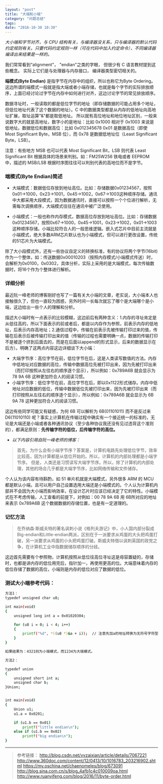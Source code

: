 ```yaml
---
layout: "post"
title: "大端和小端"
category: "问题总结"
tags: 
date: "2016-10-30 10:30"
---
```


*大小端和字节对齐，与 CPU 结构有关，与编译器没关系，只与编译器的默认代码约定规则有关。只要代码约定规则一样（可在代码中加入约定命令），不同编译器编译出来结果是一样的。*

我们常常看到“alignment"， "endian"之类的字眼， 但很少有 C 语言教材提到这些概念。 实际上它们是与处理器与内存接口， 编译器类型密切相关的。

**端模式(Byte Endian)** 是指字节在内存中的组织，所以也称它为Byte Ordering。这边所谓的端模式一般就是指大端或者小端存储，也就是每个字节的实际排放顺序，上面已经讨论过字节在内存中如何进行对齐，这边讨论字节的常见排放顺序。

数据寻址时，一般读取的都是低位字节的地址（即存储数据的可能占用多个地址，但低位地址代表了这个数据的地址）。C 中的数据类型都是从内存的低地址向高地址扩展，取址运算"&"都是取低地址。 所以就有高位地址和地位地址区别，一般来说数字大的就是高地址，数字小的是地址：比如 0x1000 相对于 0x1003 来说是低地址。数据低位和数据高位：比如 0x012345678 0x01 是数据高位（即使 Most Significant Byte，MSB 位），而 0x78 是数据低地址位（Least Significant Byte，LSB）。

注意：有些地方 MSB 也可以代表 Most Significant Bit，LSB 则代表 Least Significant Bit 根据具体的场景来判别。如：FM25W256 铁电或者 EEPROM 中，描述的 MSB/LSB 根据时序图往往可以判别代表的高地位而不是字节。

### 端模式(Byte Endian)简述

- 大端模式：数据低位存放到地址高位。比如：存储数据0x01234567，按照0x01->1000，0x23->1001，0x45->1002，0x67->1003这种顺序存储。通讯中大都采用大段模式，因为数据通讯时，直接可以按照一个个位进行解析，无需每次调换顺序，大端模式往往在通讯中被广泛使用。

- 小端模式：一般也称作内存模式，数据高位存放到地址高位。比如：存储数据0x01234567，按照0x67->1000，0x45->1001，0x23->1002，0x01->1003这种顺序存储。小端比较符合人的一般思维逻辑。嵌入式芯片中目前主流就是小端模式，绝大多数ARM芯片默认也为小端模式，但可以进行更改设置，传统的51芯片为大端模式。

除了大小段模式外，还有一些协议自定义的转换标准，有的协议将两个字节(16bit)作为一个整体，如：传送数据0x00010203（按照内存模式/小端模式传送）时，会解析为0x0100，0x0302，具体分析，实际上采用的是大端模式，每次传输数据时，将16个作为个整体进行解析。

### 详细分析

最近阮一峰老师的博客刚好也写了一篇有关大小端的文章，老实说，大小端本人也接触很久了，但也一直较为困惑，另外时间一长每次就忘了哪个是大端哪个是小端，这边给出一些个人的理解和分析。

描述大小端时有一点表示的比较模糊，这边前后有两种含义：1.内存的寻址肯定是从低往高的，所以下面表示的前或者后，都是以内存作为参照，前表示内存的低地址，后表示内存高地址；2.通信过程中，传输在前表示先被传输打印过来的值，传输在后表示后被传输打印出来的值（传输的过程也需要明确一点，数据的传输打印不是被逐个挤到后面去的，而是在后面以append的形式显示，后来的数据显示在后方）。明确了这两点内容这边详细谈下大小端：

- 大端字节序：高位字节在前，低位字节在后，这是人类读写数值的方法。内存中低地址对应数据的高位，传输中数据高位先被打印出来，因为先被打印出来（而打印按照从左往右的顺序逐个显示），所以例如：0x789A6B 就会显示为 78 9A 6B 这种更加符合人的阅读习惯。
- 小端字节序：低位字节在前，高位字节在后，即以0x1122形式储存。内存中低地址对应数据的低位，传输中数据低位先被打印出来，因为先被打印出来（而打印按照从左往右的顺序逐个显示），所以例如：0x789A6B 就会显示为 6B 9A 78 这种更加符合人的阅读习惯。

这边有些同学可能又有疑惑，为何 6B 可以解析为 6B(01101011) 而不是反过来 D6(11010110) 呢？事实上计算机在传输过程中确实有一个接近统一的标准的，无论是大端还是小端或者各种通讯协议（至少各种协议我还没有见过违背这个准则的），都满足原则：**先传输字符的低位，后传输字符的高位。**

- *以下内容引用自阮一峰老师的博客：*  

> 首先，为什么会有小端字节序？答案是，计算机电路先处理低位字节，效率比较高，因为计算都是从低位开始的。所以，计算机的内部处理都是小端字节序。
> 但是，人类还是习惯读写大端字节序。所以，除了计算机的内部处理，其他的场合几乎都是大端字节序，比如网络传输和文件储存。

个人认为该内容有待斟酌，如 51 单片机就是大端模式，另外很多 ARM 的 MCU 都是默认小端，且可以用户自己设置选用大端还是小端模式的。个人认为计算机内部并不会因为大小端而影响效率，在设计芯片时应该已经决定了它的特性。小端模式在不考虑传输，人工查看的前提下，对例如：00 78 9A 6B 用 6B所对应的地址来表示 0x789A6B 这个数据数据的存储位置，也是有一定道理的。


### 记忆方法

> 在乔纳森·斯威夫特的著名讽刺小说《格列夫游记》中，小人国内部分裂成Big-endian和Little-endian两派，区别在于一派要求从鸡蛋的大头把鸡蛋打破，另一派要求从鸡蛋的小头把鸡蛋打破。斯威夫特借以讽刺英国的政党之争，在计算机工业中指数据储存顺序的分歧。

这边首先需要有个参照物，计算机按照从低位往高位寻址这是毋容置疑的，存储时，也都是讲内存的低位用完后，指针加一，再使用更高的位。大端意味着内存的低位存储了数据的高位，小端则是内存的低位对应了数据的低位。



### 测试大小端参考代码：

```sh
方法1：
typedef unsigned char u8;

int main(void)
{
	unsigned long int a = 0x01020304;

	for (u8 i = 0; i < 4; i++)
	{
		printf("%d", *((u8 *)&a + i));  // 注意先加a的地址转换为无符号字符型再加地址，否则每次加1，地址会增加4。
	}
}

如果结果为：4321则为小端模式，而1234为大端模式。

方法2：

typedef union
{
	unsigned short int a;
	unsigned char b;
}Union;


int main(void)
{
	Union u1;
	u1.a = 0x0201;

	if (u1.b == 0x01)
		printf("little endian\n");
	else if (u1.b == 0x02)
		printf("big endian\n");
}

```

***

> 参考链接：
> http://blog.csdn.net/vvzaixian/article/details/7067221
> http://www.360doc.com/content/12/0413/10/1016783_203216902.shtml
> https://my.oschina.net/chaenomeles/blog/673091
> http://blog.sina.com.cn/s/blog_4afb1c4c010009oa.html
> http://www.ruanyifeng.com/blog/2016/11/byte-order.html

